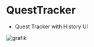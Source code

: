 # QuestTracker

* Quest Tracker with History UI

![grafik](https://github.com/Ioney/QuestTracker/assets/4973036/0f479b62-5899-44fe-ae1b-1e015c92c01d)

